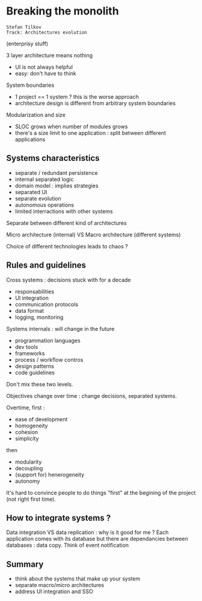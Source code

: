 # Breaking the monolith
    Stefan Tilkov
    Track: Architectures evolution

(enterprisy stuff)

3 layer architecture means nothing
* UI is not always helpful
* easy: don't have to think

System boundaries
* 1 project == 1 system ? this is the worse approach
* architecture design is different from arbitrary system boundaries

Modularization and size
* SLOC grows when number of modules grows
* there's a size limit to one application : split between different applications

## Systems characteristics
* separate / redundant persistence
* internal separated logic
* domain model : implies strategies
* separated UI
* separate evolution
* autonomous operations
* limited interractions with other systems

Separate between different kind of architectures

Micro architecture (internal) VS Macro architecture (different systems)

Choice of different technologies leads to chaos ?

## Rules and guidelines
Cross systems : decisions stuck with for a decade
* responsabilities
* UI integration
* communication protocols
* data format
* logging, monitoring

Systems internals : will change in the future
* programmation languages
* dev tools
* frameworks
* process / workflow contros
* design patterns
* code guidelines

Don't mix these two levels.

Objectives change over time : change decisions, separated systems.

Overtime, first :
* ease of development
* homogeneity
* cohesion
* simplicity

then
* modularity
* decoupling
* (support for) henerogeneity
* autonomy

It's hard to convince people to do things "first" at the begining of the project (not right first time).

## How to integrate systems ?
Data integration VS data replication : why is it good for me ?
Each application comes with its database but there are dependancies between databases : data copy. Think of event notification

## Summary
* think about the systems that make up your system
* separate macro/micro architectures
* address UI integration and SSO
